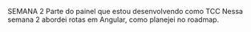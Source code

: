 SEMANA 2
Parte do painel que estou desenvolvendo como TCC
Nessa semana 2 abordei rotas em Angular, como planejei no roadmap.

